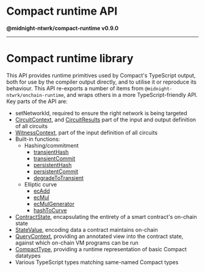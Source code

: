 # Compact runtime API

**@midnight-ntwrk/compact-runtime v0.9.0**

***

# Compact runtime library

This API provides runtime primitives used by Compact's TypeScript output, both
for use by the compiler output directly, and to utilise it or reproduce its
behaviour. This API re-exports a number of items from
`@midnight-ntwrk/onchain-runtime`, and wraps others in a more TypeScript-friendly
API. Key parts of the API are:

-  setNetworkId, required to ensure the right network is being targeted
- [CircuitContext](interfaces/CircuitContext.md), and [CircuitResults](interfaces/CircuitResults.md) part of the input and
  output definition of all circuits
- [WitnessContext](interfaces/WitnessContext.md), part of the input definition of all circuits
- Built-in functions:
  - Hashing/commitment
    - [transientHash](functions/transientHash.md)
    - [transientCommit](functions/transientCommit.md)
    - [persistentHash](functions/persistentHash.md)
    - [persistentCommit](functions/persistentCommit.md)
    - [degradeToTransient](functions/degradeToTransient.md)
  - Elliptic curve
    - [ecAdd](functions/ecAdd.md)
    - [ecMul](functions/ecMul.md)
    - [ecMulGenerator](functions/ecMulGenerator.md)
    - [hashToCurve](functions/hashToCurve.md)
- [ContractState](classes/ContractState.md), encapsulating the entirety of a smart contract's
  on-chain state
- [StateValue](classes/StateValue.md), encoding data a contract maintains on-chain
- [QueryContext](classes/QueryContext.md), providing an annotated view into the contract state,
  against which on-chain VM programs can be run
- [CompactType](interfaces/CompactType.md), providing a runtime representation of basic Compact
  datatypes
- Various TypeScript types matching same-named Compact types
